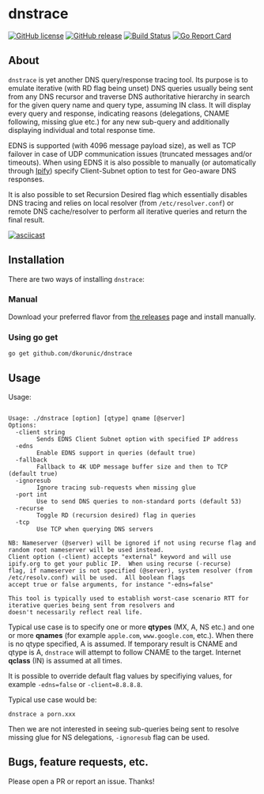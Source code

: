 dnstrace
===

[![GitHub license](https://img.shields.io/github/license/dkorunic/dnstrace.svg)](https://github.com/dkorunic/dnstrace/blob/master/LICENSE.txt)
[![GitHub release](https://img.shields.io/github/release/dkorunic/dnstrace.svg)](https://github.com/dkorunic/dnstrace/releases/latest)
[![Build Status](https://travis-ci.org/dkorunic/dnstrace.svg)](https://travis-ci.org/dkorunic/dnstrace)
[![Go Report Card](https://goreportcard.com/badge/github.com/dkorunic/dnstrace)](https://goreportcard.com/report/github.com/dkorunic/dnstrace)


## About

`dnstrace` is yet another DNS query/response tracing tool. Its purpose is to emulate iterative (with RD flag being unset) DNS queries usually being sent from any DNS recursor and traverse DNS authoritative hierarchy in search for the given query name and query type, assuming IN class. It will display every query and response, indicating reasons (delegations, CNAME following, missing glue etc.) for any new sub-query and additionally displaying individual and total response time.

EDNS is supported (with 4096 message payload size), as well as TCP failover in case of UDP communication issues (truncated messages and/or timeouts). When using EDNS it is also possible to manually (or automatically through [Ipify](https://www.ipify.org/)) specify Client-Subnet option to test for Geo-aware DNS responses.

It is also possible to set Recursion Desired flag which essentially disables DNS tracing and relies on local resolver (from `/etc/resolver.conf`) or remote DNS cache/resolver to perform all iterative queries and return the final result.

[![asciicast](https://asciinema.org/a/247701.svg)](https://asciinema.org/a/247701)

## Installation

There are two ways of installing `dnstrace`:

### Manual

Download your preferred flavor from [the releases](https://github.com/dkorunic/dnstrace/releases/latest) page and install manually.

### Using go get

```shell
go get github.com/dkorunic/dnstrace
```

## Usage

Usage:

```shell

Usage: ./dnstrace [option] [qtype] qname [@server]
Options:
  -client string
    	Sends EDNS Client Subnet option with specified IP address
  -edns
    	Enable EDNS support in queries (default true)
  -fallback
    	Fallback to 4K UDP message buffer size and then to TCP (default true)
  -ignoresub
    	Ignore tracing sub-requests when missing glue
  -port int
    	Use to send DNS queries to non-standard ports (default 53)
  -recurse
    	Toggle RD (recursion desired) flag in queries
  -tcp
    	Use TCP when querying DNS servers

NB: Nameserver (@server) will be ignored if not using recurse flag and random root nameserver will be used instead.
Client option (-client) accepts "external" keyword and will use ipify.org to get your public IP.  When using recurse (-recurse)
flag, if nameserver is not specified (@server), system resolver (from /etc/resolv.conf) will be used.  All boolean flags
accept true or false arguments, for instance "-edns=false"

This tool is typically used to establish worst-case scenario RTT for iterative queries being sent from resolvers and
doesn't necessarily reflect real life.
```

Typical use case is to specify one or more **qtypes** (MX, A, NS etc.) and one or more **qnames** (for example `apple.com`, `www.google.com`, etc.). When there is no qtype specified, A is assumed. If temporary result is CNAME and qtype is A, `dnstrace` will attempt to follow CNAME to the target. Internet **qclass** (IN) is assumed at all times.

It is possible to override default flag values by specifiying values, for example `-edns=false` or `-client=8.8.8.8`.

Typical use case would be:

```shell
dnstrace a porn.xxx
```

Then we are not interested in seeing sub-queries being sent to resolve missing glue for NS delegations, `-ignoresub` flag can be used.

## Bugs, feature requests, etc.

Please open a PR or report an issue. Thanks!
